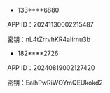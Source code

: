 - 133****6880

APP ID：20241130002215487

密钥：nL4tZrrvhKR4aIirnu3b

- 182****2726

APP ID：20240819002127420

密钥：EaihPwRiWOYmQEUkokd2